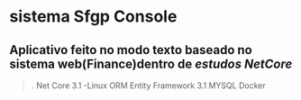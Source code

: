 # sistema  Sfgp Console

## Aplicativo feito no modo texto baseado no sistema web(Finance)dentro de _estudos NetCore_
> . Net Core 3.1 -Linux
>  ORM Entity Framework 3.1
>  MYSQL
>  Docker 
